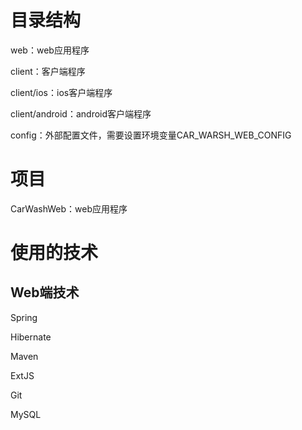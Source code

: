 # 目录结构
web：web应用程序

client：客户端程序

client/ios：ios客户端程序

client/android：android客户端程序

config：外部配置文件，需要设置环境变量CAR_WARSH_WEB_CONFIG
# 项目
CarWashWeb：web应用程序
# 使用的技术
## Web端技术
Spring

Hibernate

Maven

ExtJS

Git

MySQL


